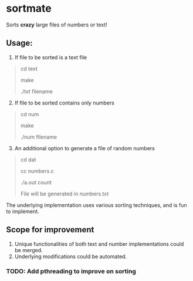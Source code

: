 # sortmate
Sorts **crazy** large files of numbers or text!

## Usage:
1. If file to be sorted is a text file
> 
> cd text
>
> make
>
> ./txt filename

2. If file to be sorted contains only numbers
> cd num
>
> make
>
> ./num filename

3. An additional option to generate a file of random numbers
> cd dat
>
> cc numbers.c
>
> ./a.out count
>
> File will be generated in numbers.txt

The underlying implementation uses various sorting techniques, and is fun to implement.

## Scope for improvement
1. Unique functionalities of both text and number implementations could be merged.
2. Underlying modifications could be automated.

### TODO: Add pthreading to improve on sorting
